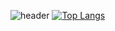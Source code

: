 ![header](https://capsule-render.vercel.app/api?type=Soft&color=0:4682B4,100:87CEEB&height=300&section=header&text=HyeongSeok's%20GitHub&fontSize=60&fontColor=F8F8FF)
[![Top Langs](https://github-readme-stats.vercel.app/api/top-langs/?username=yhs0329&layout=compact)](https://github.com/delay-100/github-readme-stats)
